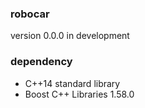### robocar

version 0.0.0 in development


### dependency

- C++14 standard library
- Boost C++ Libraries 1.58.0
